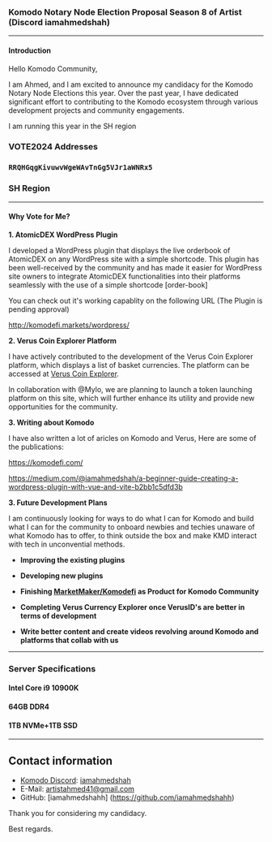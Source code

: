 
### Komodo Notary Node Election Proposal Season 8 of Artist (Discord iamahmedshah)

---

#### Introduction

Hello Komodo Community,

I am Ahmed, and I am excited to announce my candidacy for the Komodo Notary Node Elections this year. Over the past year, I have dedicated significant effort to contributing to the Komodo ecosystem through various development projects and community engagements. 

I am running this year in the SH region

### VOTE2024 Addresses                 

### `RRQHGqgKivuwvWgeWAvTnGg5VJr1aWNRx5` 
### SH Region

---

#### Why Vote for Me?

**1. AtomicDEX WordPress Plugin**

I developed a WordPress plugin that displays the live orderbook of AtomicDEX on any WordPress site with a simple shortcode. This plugin has been well-received by the community and has made it easier for WordPress site owners to integrate AtomicDEX functionalities into their platforms seamlessly with the use of a simple shortcode [order-book]

You can check out it's working capablity on the following URL (The Plugin is pending approval)

http://komodefi.markets/wordpress/

**2. Verus Coin Explorer Platform**

I have actively contributed to the development of the Verus Coin Explorer platform, which displays a list of basket currencies. The platform can be accessed at [Verus Coin Explorer](https://vce.vrsctest.net/). 

In collaboration with @Mylo, we are planning to launch a token launching platform on this site, which will further enhance its utility and provide new opportunities for the community.

**3. Writing about Komodo**

I have also written a lot of aricles on Komodo and Verus, Here are some of the publications:

https://komodefi.com/

https://medium.com/@iamahmedshah/a-beginner-guide-creating-a-wordpress-plugin-with-vue-and-vite-b2bb1c5dfd3b


**3. Future Development Plans**

I am continuously looking for ways to do what I can for Komodo and build what I can for the community to onboard newbies and techies unaware of what Komodo has to offer, to think outside the box and make KMD interact with tech in unconvential methods.

- **Improving the existing plugins**
  
- **Developing new plugins**

- **Finishing [MarketMaker/Komodefi](http://v3dev.komodefi.com:17077/dashboard) as Product for Komodo Community**

- **Completing Verus Currency Explorer once VerusID's are better in terms of development**

- **Write better content and create videos revolving around Komodo and platforms that collab with us**
---




### Server Specifications

#### Intel Core i9 10900K	
#### 64GB DDR4	
#### 1TB NVMe+1TB SSD

---

## Contact information ##

 - [Komodo Discord](https://komodoplatform.com/discord): [iamahmedshah](https://discordapp.com/users/462404376145952779/)
 - E-Mail: artistahmed41@gmail.com
 - GitHub: [iamahmedshahh] (https://github.com/iamahmedshahh)

Thank you for considering my candidacy.

Best regards.